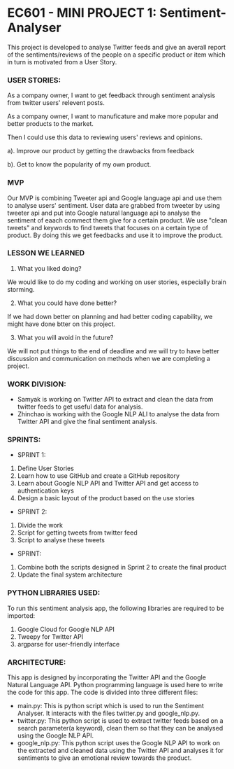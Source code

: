 # EC601 - MINI PROJECT 1: Sentiment-Analyser

This project is developed to analyse Twitter feeds and give an averall report of the sentiments/reviews of the people on a specific product or item which in turn is motivated from a User Story.

### USER STORIES:

As a company owner, I want to get feedback through sentiment analysis from twitter users' relevent posts.

As a company owner, I want to manuficature and make more popular and better products to the market. 

Then I could use this data to reviewing users' reviews and opinions.

a). Improve our product by getting the drawbacks from feedback

b). Get to know the popularity of my own product.

### MVP

Our MVP is combining Tweeter api and Google language api and use them to analyse users' sentiment. User data are grabbed from tweeter by using tweeter api and put into Google natural language api to analyse the sentiment of eaach commect them give for a certain product. We use "clean tweets" and keywords to find tweets that focuses on a certain type of product. By doing this we get feedbacks and use it to improve the product.
 
### LESSON WE LEARNED

1. What you liked doing?

We would like to do my coding and working on user stories, especially brain storming.

2. What you could have done better?

If we had down better on planning and had better coding capability, we might have done btter on this project.

3. What you will avoid in the future?

We will not put things to the end of deadline and we will try to have better discussion and communication on methods when we are completing a project.

### WORK DIVISION:
* Samyak is working on Twitter API to extract and clean the data from twitter feeds to get useful data for analysis.
* Zhinchao is working with the Google NLP ALI to analyse the data from Twitter API and give the final sentiment analysis.

### SPRINTS:
* SPRINT 1:
1. Define User Stories
2. Learn how to use GitHub and create a GitHub repository
3. Learn about Google NLP API and Twitter API and get access to authentication keys
4. Design a basic layout of the product based on the use stories

* SPRINT 2:
1. Divide the work 
2. Script for getting tweets from twitter feed
3. Script to analyse these tweets

* SPRINT:
1. Combine both the scripts designed in Sprint 2 to create the final product
2. Update the final system architecture

### PYTHON LIBRARIES USED:
To run this sentiment analysis app, the following libraries are required to be imported:
1. Google Cloud for Google NLP API
2. Tweepy for Twitter API
3. argparse for user-friendly interface

### ARCHITECTURE:
This app is designed by incorporating the Twitter API and the Google Natural Language API. 
Python programming language is used here to write the code for this app. The code is divided into three different files:
- main.py: This is python script which is used to run the Sentiment Analyser. It interacts with the files twitter.py and google_nlp.py.
- twitter.py: This python script is used to extract twitter feeds based on a search parameter(a keyword), clean them so that they can be analysed using the Google NLP API. 
- google_nlp.py: This python script uses the Google NLP API to work on the extracted and cleaned data using the 	  Twitter API and analyses it for sentiments to give an emotional review towards the product.



	
	
